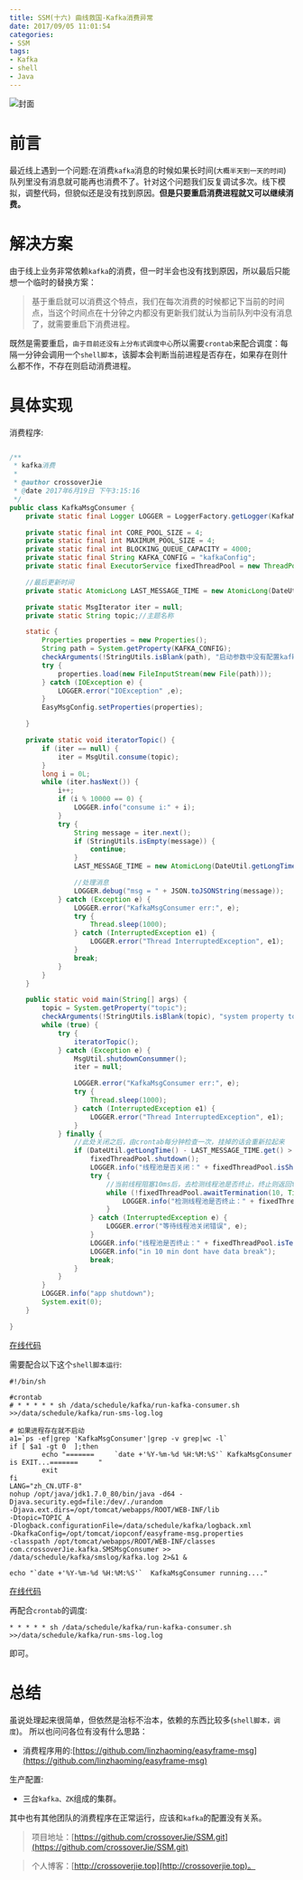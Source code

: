 ```yaml
---
title: SSM(十六) 曲线救国-Kafka消费异常
date: 2017/09/05 11:01:54       
categories: 
- SSM
tags: 
- Kafka
- shell
- Java
---
```

![封面](https://ws4.sinaimg.cn/large/006tNc79ly1fj8sf9847xj31kw11zhdw.jpg)

# 前言

最近线上遇到一个问题:在消费`kafka`消息的时候如果长时间(`大概半天到一天的时间`)队列里没有消息就可能再也消费不了。针对这个问题我们反复调试多次。线下模拟，调整代码，但貌似还是没有找到原因。**但是只要重启消费进程就又可以继续消费。**

# 解决方案

由于线上业务非常依赖`kafka`的消费，但一时半会也没有找到原因，所以最后只能想一个临时的替换方案：

> 基于重启就可以消费这个特点，我们在每次消费的时候都记下当前的时间点，当这个时间点在十分钟之内都没有更新我们就认为当前队列中没有消息了，就需要重启下消费进程。

既然是需要重启，`由于目前还没有上分布式调度中心`所以需要`crontab`来配合调度：每隔一分钟会调用一个`shell脚本`，该脚本会判断当前进程是否存在，如果存在则什么都不作，不存在则启动消费进程。

<!--more-->

# 具体实现

消费程序:
```java

/**
 * kafka消费
 *
 * @author crossoverJie
 * @date 2017年6月19日 下午3:15:16
 */
public class KafkaMsgConsumer {
    private static final Logger LOGGER = LoggerFactory.getLogger(KafkaMsgConsumer.class);

    private static final int CORE_POOL_SIZE = 4;
    private static final int MAXIMUM_POOL_SIZE = 4;
    private static final int BLOCKING_QUEUE_CAPACITY = 4000;
    private static final String KAFKA_CONFIG = "kafkaConfig";
    private static final ExecutorService fixedThreadPool = new ThreadPoolExecutor(CORE_POOL_SIZE, MAXIMUM_POOL_SIZE, 0L, TimeUnit.MILLISECONDS, new ArrayBlockingQueue<Runnable>(BLOCKING_QUEUE_CAPACITY));

    //最后更新时间
    private static AtomicLong LAST_MESSAGE_TIME = new AtomicLong(DateUtil.getLongTime());

    private static MsgIterator iter = null;
    private static String topic;//主题名称

    static {
        Properties properties = new Properties();
        String path = System.getProperty(KAFKA_CONFIG);
        checkArguments(!StringUtils.isBlank(path), "启动参数中没有配置kafka_easyframe_msg参数来指定kafka启动参数，请使用-DkafkaConfig=/path/fileName/easyframe-msg.properties");
        try {
            properties.load(new FileInputStream(new File(path)));
        } catch (IOException e) {
            LOGGER.error("IOException" ,e);
        }
        EasyMsgConfig.setProperties(properties);

    }

    private static void iteratorTopic() {
        if (iter == null) {
            iter = MsgUtil.consume(topic);
        }
        long i = 0L;
        while (iter.hasNext()) {
            i++;
            if (i % 10000 == 0) {
                LOGGER.info("consume i:" + i);
            }
            try {
                String message = iter.next();
                if (StringUtils.isEmpty(message)) {
                    continue;
                }
                LAST_MESSAGE_TIME = new AtomicLong(DateUtil.getLongTime());

                //处理消息
                LOGGER.debug("msg = " + JSON.toJSONString(message));
            } catch (Exception e) {
                LOGGER.error("KafkaMsgConsumer err:", e);
                try {
                    Thread.sleep(1000);
                } catch (InterruptedException e1) {
                    LOGGER.error("Thread InterruptedException", e1);
                }
                break;
            }
        }
    }

    public static void main(String[] args) {
        topic = System.getProperty("topic");
        checkArguments(!StringUtils.isBlank(topic), "system property topic or log_path is must!");
        while (true) {
            try {
                iteratorTopic();
            } catch (Exception e) {
                MsgUtil.shutdownConsummer();
                iter = null;

                LOGGER.error("KafkaMsgConsumer err:", e);
                try {
                    Thread.sleep(1000);
                } catch (InterruptedException e1) {
                    LOGGER.error("Thread InterruptedException", e1);
                }
            } finally {
                //此处关闭之后，由crontab每分钟检查一次，挂掉的话会重新拉起来
                if (DateUtil.getLongTime() - LAST_MESSAGE_TIME.get() > 10 * 60) { //10分钟
                    fixedThreadPool.shutdown();
                    LOGGER.info("线程池是否关闭：" + fixedThreadPool.isShutdown());
                    try {
                        //当前线程阻塞10ms后，去检测线程池是否终止，终止则返回true
                        while (!fixedThreadPool.awaitTermination(10, TimeUnit.MILLISECONDS)) {
                            LOGGER.info("检测线程池是否终止：" + fixedThreadPool.isTerminated());
                        }
                    } catch (InterruptedException e) {
                        LOGGER.error("等待线程池关闭错误", e);
                    }
                    LOGGER.info("线程池是否终止：" + fixedThreadPool.isTerminated());
                    LOGGER.info("in 10 min dont have data break");
                    break;
                }
            }
        }
        LOGGER.info("app shutdown");
        System.exit(0);
    }

}

```
[在线代码](https://github.com/crossoverJie/SSM/blob/master/SSM-WEB/src/main/java/com/crossoverJie/kafka/KafkaMsgConsumer.java#L31-L128)

需要配合以下这个`shell脚本运行`:

```shell
#!/bin/sh

#crontab
# * * * * * sh /data/schedule/kafka/run-kafka-consumer.sh >>/data/schedule/kafka/run-sms-log.log

# 如果进程存在就不启动
a1=`ps -ef|grep 'KafkaMsgConsumer'|grep -v grep|wc -l`
if [ $a1 -gt 0  ];then
        echo "=======     `date +'%Y-%m-%d %H:%M:%S'` KafkaMsgConsumer  is EXIT...=======     "
        exit
fi
LANG="zh_CN.UTF-8"
nohup /opt/java/jdk1.7.0_80/bin/java -d64 -Djava.security.egd=file:/dev/./urandom
-Djava.ext.dirs=/opt/tomcat/webapps/ROOT/WEB-INF/lib
-Dtopic=TOPIC_A
-Dlogback.configurationFile=/data/schedule/kafka/logback.xml
-DkafkaConfig=/opt/tomcat/iopconf/easyframe-msg.properties
-classpath /opt/tomcat/webapps/ROOT/WEB-INF/classes com.crossoverJie.kafka.SMSMsgConsumer >> /data/schedule/kafka/smslog/kafka.log 2>&1 &

echo "`date +'%Y-%m-%d %H:%M:%S'`  KafkaMsgConsumer running...."
```
[在线代码](https://github.com/crossoverJie/SSM/blob/master/SSM-WEB/src/main/resources/script/run-kafka-consumer.sh)

再配合`crontab`的调度:
```
* * * * * sh /data/schedule/kafka/run-kafka-consumer.sh >>/data/schedule/kafka/run-sms-log.log
```
即可。

# 总结

虽说处理起来很简单，但依然是治标不治本，依赖的东西比较多(`shell脚本，调度`)。
所以也问问各位有没有什么思路：

- 消费程序用的:[https://github.com/linzhaoming/easyframe-msg](https://github.com/linzhaoming/easyframe-msg)

生产配置:
- 三台`kafka、ZK`组成的集群。

其中也有其他团队的消费程序在正常运行，应该和`kafka`的配置没有关系。

> 项目地址：[https://github.com/crossoverJie/SSM.git](https://github.com/crossoverJie/SSM.git)

> 个人博客：[http://crossoverjie.top](http://crossoverjie.top)。


